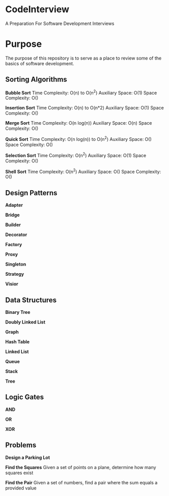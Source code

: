 # CodeInterview
A Preparation For Software Development Interviews

# Purpose
The purpose of this repository is to serve as a place to review some of the basics of software development.

## Sorting Algorithms
**Bubble Sort**
Time Complexity: O(n) to O(n<sup>2</sup>)
Auxiliary Space: O(1)
Space Complexity: O()

**Insertion Sort**
Time Complexity: O(n) to O(n*2)
Auxiliary Space: O(1)
Space Complexity: O()

**Merge Sort**
Time Complexity: O(n log(n))
Auxiliary Space: O(n)
Space Complexity: O()

**Quick Sort**
Time Complexity: O(n log(n)) to O(n<sup>2</sup>)
Auxiliary Space: O()
Space Complexity: O()

**Selection Sort**
Time Complexity: O(n<sup>2</sup>)
Auxiliary Space: O(1)
Space Complexity: O()

**Shell Sort**
Time Complexity: O(n<sup>2</sup>)
Auxiliary Space: O()
Space Complexity: O()

## Design Patterns
**Adapter**

**Bridge**

**Builder**

**Decorator**

**Factory**

**Proxy**

**Singleton**

**Strategy**

**Visior**

## Data Structures
**Binary Tree**

**Doubly Linked List**

**Graph**

**Hash Table**

**Linked List**

**Queue**

**Stack**

**Tree**

## Logic Gates
**AND**

**OR**

**XOR**

## Problems
**Design a Parking Lot**


**Find the Squares**
Given a set of points on a plane, determine how many squares exist

**Find the Pair**
Given a set of numbers, find a pair where the sum equals a provided value